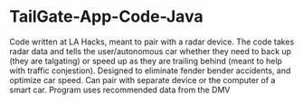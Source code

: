 # TailGate-App-Code-Java
Code written at LA Hacks, meant to pair with a radar device. The code takes radar data and tells the user/autonomous car whether they need to back up (they are talgating) or speed up as they are trailing behind (meant to help with traffic conjestion). Designed to eliminate fender bender accidents, and optimize car speed. Can pair with separate device or the computer of a smart car. Program uses recommended data from the DMV
